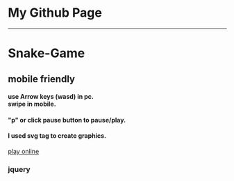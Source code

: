 <h1>My Github Page</h1><hr>
<h1>Snake-Game</h1>
<h2>mobile friendly</h2>
<h4>use Arrow keys (wasd) in pc.<br>swipe in mobile.</h4>
<h4>"p" or click pause button to pause/play.</h4>
<h4>I used svg tag to create graphics.</h4>
<a href="https://shihadumar.github.io/">play online</a>
<h3>jquery</h3>
